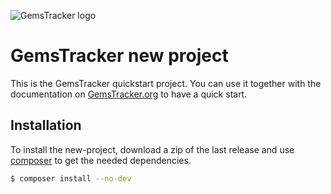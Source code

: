 ![GemsTracker logo](https://gemstracker.org/wp-content/uploads/2013/05/cropped-Logo-vector.jpg)
# GemsTracker new project
This is the GemsTracker quickstart project. You can use it together with the documentation on [GemsTracker.org](https://gemstracker.org) to have a quick start.
## Installation
To install the new-project, download a zip of the last release and use [composer](https://getcomposer.org/) to get the needed dependencies.

```bash
$ composer install --no-dev
```
